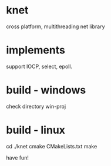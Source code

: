 # knet
cross platform, multithreading net library

# implements
support IOCP, select, epoll.

# build - windows
check directory win-proj

# build - linux
cd ./knet
cmake CMakeLists.txt
make

have fun!
